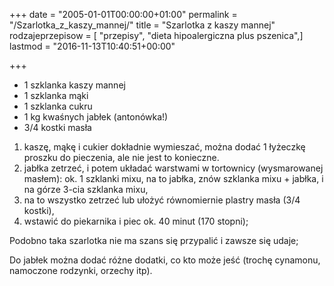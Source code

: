 +++
date = "2005-01-01T00:00:00+01:00"
permalink = "/Szarlotka_z_kaszy_mannej/"
title = "Szarlotka z kaszy mannej"
rodzajeprzepisow = [ "przepisy", "dieta hipoalergiczna plus pszenica",]
lastmod = "2016-11-13T10:40:51+00:00"

+++

-   1 szklanka kaszy mannej
-   1 szklanka mąki
-   1 szklanka cukru
-   1 kg kwaśnych jabłek (antonówka!)
-   3/4 kostki masła

1.  kaszę, mąkę i cukier dokładnie wymieszać, można dodać 1 łyżeczkę proszku do pieczenia, ale nie jest to konieczne.
2.  jabłka zetrzeć, i potem układać warstwami w tortownicy (wysmarowanej masłem): ok. 1 szklanki mixu, na to jabłka, znów szklanka mixu + jabłka, i na górze 3-cia szklanka mixu,
3.  na to wszystko zetrzeć lub ułożyć równomiernie plastry masła (3/4 kostki),
4.  wstawić do piekarnika i piec ok. 40 minut (170 stopni);

Podobno taka szarlotka nie ma szans się przypalić i zawsze się udaje;

Do jabłek można dodać różne dodatki, co kto może jeść (trochę cynamonu, namoczone rodzynki, orzechy itp).

